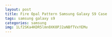 ```yaml
---
layout: post
title: Fire Opal Pattern Samsung Galaxy S9 Case
tags: samsung galaxy s9
categories: samsung
img: 1Lf2SKa4KDR5lmn0XK0PJ2aNBfTVxYEMu
---
```

